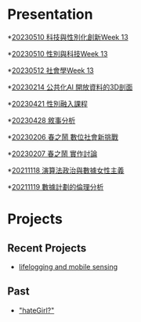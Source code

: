# Presentation
*[20230510 科技與性別化創新Week 13](https://docs.google.com/presentation/d/e/2PACX-1vTT_psyJ870vO45nvgxgkWCjWHygIzd2Qa6E53gYUtf9qBvsFGkS2TnWrMy6q7jlZof4Esx9HuANPw7/pub?start=false&loop=false&delayms=3000)

*[20230510 性別與科技Week 13]()

*[20230512 社會學Week 13]()

*[20230214 公共化AI 開放資料的3D剖面]()

*[20230421 性別融入課程]()

*[20230428 敘事分析]()

*[20230206 春之鬧 數位社會新挑戰]()

*[20230207 春之鬧 實作討論]()


*[20211118 演算法政治與數據女性主義]()

*[20211119 數據計劃的倫理分析]()


# Projects

## Recent Projects
* [lifelogging and mobile sensing]()

## Past
* ["hateGirl?"]()

